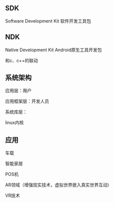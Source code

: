 ## SDK

Software Development Kit 软件开发工具包

## NDK

Native Development Kit Android原生工具开发包

和c、c++的联动



## 系统架构

应用层：用户

应用框架层：开发人员

系统库层：

linux内核



## 应用

车载

智能家居

POS机

AR领域（增强现实技术，虚拟世界嵌入真实世界互动）

VR技术

